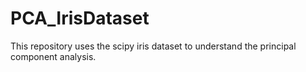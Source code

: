 # PCA_IrisDataset
This repository uses the scipy iris dataset to understand the principal component analysis.
